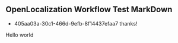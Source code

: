 ## OpenLocalization Workflow Test MarkDown
* 405aa03a-30c1-466d-9efb-8f14437efaa7 
thanks!

Hello world